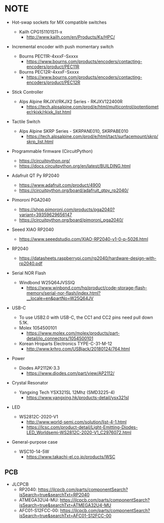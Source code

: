 # NOTE

- Hot-swap sockets for MX compatible switches
  - Kailh CPG151101S11-x
    - <http://www.kailh.com/en/Products/Ks/HPC/>

- Incremental encoder with push momentary switch
  - Bourns PEC11R-4xxxF-Sxxxx
    - <https://www.bourns.com/products/encoders/contacting-encoders/product/PEC11R>
  - Bourns PEC12R-4xxxF-Sxxxx
    - <https://www.bourns.com/products/encoders/contacting-encoders/product/PEC12R>

- Stick Controller
  - Alps Alpine RKJXV/RKJX2 Series - RKJXV122400R
    - <https://tech.alpsalpine.com/prod/e/html/multicontrol/potentiometer/rkjxk/rkjxk_list.html>

- Tactile Switch
  - Alps Alpine SKRP Series - SKRPANE010, SKRPABE010
    - <https://tech.alpsalpine.com/prod/e/html/tact/surfacemount/skrp/skrp_list.html>

- Programmable firmware (CircuitPython)
  - <https://circuitpython.org/>
  - <https://docs.circuitpython.org/en/latest/BUILDING.html>

- Adafruit QT Py RP2040
  - <https://www.adafruit.com/product/4900>
  - <https://circuitpython.org/board/adafruit_qtpy_rp2040/>

- Pimoroni PGA2040
  - <https://shop.pimoroni.com/products/pga2040?variant=39359629656147>
  - <https://circuitpython.org/board/pimoroni_pga2040/>

- Seeed XIAO RP2040
  - <https://www.seeedstudio.com/XIAO-RP2040-v1-0-p-5026.html>

- RP2040
  - <https://datasheets.raspberrypi.com/rp2040/hardware-design-with-rp2040.pdf>

- Serial NOR Flash
  - Windbond W25Q64JVSSIQ
    - <https://www.winbond.com/hq/product/code-storage-flash-memory/serial-nor-flash/index.html?__locale=en&partNo=W25Q64JV>

- USB-C
  - To use USB2.0 with USB-C, the CC1 and CC2 pins need pull down 5.1K.
  - Molex 1054500101
    - <https://www.molex.com/molex/products/part-detail/io_connectors/1054500101>
  - Korean Hroparts Electronics TYPE-C-31-M-12
    - <http://www.krhro.com/USBjack/20180124/764.html>

- Power
  - Diodes AP2112K-3.3
    - <https://www.diodes.com/part/view/AP2112/>

- Crystal Resonator
  - Yangxing Tech YSX321SL 12Mhz (SMD3225-4)
    - <https://www.yangxing.hk/products-detail/ysx321sl>

- LED
  - WS2812C-2020-V1
    - <http://www.world-semi.com/solution/list-4-1.html>
    - <https://lcsc.com/product-detail/Light-Emitting-Diodes-LED_Worldsemi-WS2812C-2020-V1_C2976072.html>

- General-purpose case
  - WSC10-14-5W
    - <https://www.takachi-el.co.jp/products/WSC>

## PCB

- JLCPCB
  - RP2040: <https://jlcpcb.com/parts/componentSearch?isSearch=true&searchTxt=RP2040>
  - ATMEGA32U4-MU: <https://jlcpcb.com/parts/componentSearch?isSearch=true&searchTxt=ATMEGA32U4-MU>
  - AFC01-S12FCC-00: <https://jlcpcb.com/parts/componentSearch?isSearch=true&searchTxt=AFC01-S12FCC-00>
